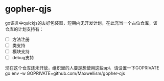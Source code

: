 # gopher-qjs

go语言中quickjs的友好包装器，短期内无开发计划，在此充当一个占位仓库，该仓库的计划支持有：

- [ ] 方法注册
- [ ] 类支持
- [ ] 模块支持
- [ ] debug支持

现在这个仓库还未开放，组织里的人要是想使用这些api，请设置一下GOPRIVATE
go env -w GOPRIVATE=github.com/Maxwellism/gopher-qjs